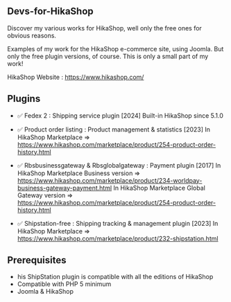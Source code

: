 ## Devs-for-HikaShop
 Discover my various works for HikaShop, well only the free ones for obvious reasons.

Examples of my work for the HikaShop e-commerce site, using Joomla.
But only the free plugin versions, of course.
This is only a small part of my work!

HikaShop Website : https://www.hikashop.com/

## Plugins

- ✅ Fedex 2 : 
	 Shipping service plugin [2024]
     Built-in HikaShop since 5.1.0
- ✅ Product order listing : 
	 Product management & statistics [2023]
     In HikaShop Marketplace => 
	 https://www.hikashop.com/marketplace/product/254-product-order-history.html
	 
- ✅ Rbsbusinessgateway & Rbsglobalgateway : 
	 Payment plugin [2017]
     In HikaShop Marketplace Business version => 
	 https://www.hikashop.com/marketplace/product/234-worldpay-business-gateway-payment.html
     In HikaShop Marketplace Global Gateway version => 
	 https://www.hikashop.com/marketplace/product/254-product-order-history.html
	 
- ✅ Shipstation-free : 
	 Shipping tracking & management plugin [2023]
     In HikaShop Marketplace => 
	 https://www.hikashop.com/marketplace/product/232-shipstation.html
	 
## Prerequisites  
- his ShipStation plugin is compatible with all the editions of HikaShop
- Compatible with PHP 5 minimum
- Joomla & HikaShop 

